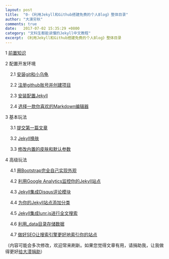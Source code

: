 ```yaml
---
layout: post
title:  "0-《利用Jekyll和Github搭建免费的个人Blog》整体目录"
author: "大漠穷秋"
comments: true
date:   2017-07-02 15:35:29 +0800
category: "文科生都能读懂的Jekyll中文教程"
excerpt: 《利用Jekyll和Github搭建免费的个人Blog》整体目录
---
```


1 <a href="http://ChangfengHu.github.io/%E6%96%87%E7%A7%91%E7%94%9F%E9%83%BD%E8%83%BD%E8%AF%BB%E6%87%82%E7%9A%84jekyll%E4%B8%AD%E6%96%87%E6%95%99%E7%A8%8B/2017/07/02/%E5%88%A9%E7%94%A8github%E5%92%8Cjekyll%E6%90%AD%E5%BB%BA%E4%B8%AA%E4%BA%BABlog-2.html">前置知识</a>

2 配置开发环境

&nbsp;&nbsp;&nbsp;&nbsp;2.1 <a href="http://ChangfengHu.github.io/%E6%96%87%E7%A7%91%E7%94%9F%E9%83%BD%E8%83%BD%E8%AF%BB%E6%87%82%E7%9A%84jekyll%E4%B8%AD%E6%96%87%E6%95%99%E7%A8%8B/2017/07/03/%E5%88%A9%E7%94%A8github%E5%92%8Cjekyll%E6%90%AD%E5%BB%BA%E4%B8%AA%E4%BA%BABlog-3.html">安装git和小乌龟</a>

&nbsp;&nbsp;&nbsp;&nbsp;2.2 <a href="http://ChangfengHu.github.io/%E6%96%87%E7%A7%91%E7%94%9F%E9%83%BD%E8%83%BD%E8%AF%BB%E6%87%82%E7%9A%84jekyll%E4%B8%AD%E6%96%87%E6%95%99%E7%A8%8B/2017/07/03/%E5%88%A9%E7%94%A8github%E5%92%8Cjekyll%E6%90%AD%E5%BB%BA%E4%B8%AA%E4%BA%BABlog-4.html">注册github账号并创建项目</a>

&nbsp;&nbsp;&nbsp;&nbsp;2.3 <a href="http://ChangfengHu.github.io/%E6%96%87%E7%A7%91%E7%94%9F%E9%83%BD%E8%83%BD%E8%AF%BB%E6%87%82%E7%9A%84jekyll%E4%B8%AD%E6%96%87%E6%95%99%E7%A8%8B/2017/07/03/%E5%88%A9%E7%94%A8github%E5%92%8Cjekyll%E6%90%AD%E5%BB%BA%E4%B8%AA%E4%BA%BABlog-5.html">安装配置Jekyll</a>

&nbsp;&nbsp;&nbsp;&nbsp;2.4 <a href="http://ChangfengHu.github.io/%E6%96%87%E7%A7%91%E7%94%9F%E9%83%BD%E8%83%BD%E8%AF%BB%E6%87%82%E7%9A%84jekyll%E4%B8%AD%E6%96%87%E6%95%99%E7%A8%8B/2017/07/04/%E5%88%A9%E7%94%A8github%E5%92%8Cjekyll%E6%90%AD%E5%BB%BA%E4%B8%AA%E4%BA%BABlog-6.html">选择一款你喜欢的Markdown编辑器</a>

3 基本玩法

&nbsp;&nbsp;&nbsp;&nbsp;3.1 <a href="http://ChangfengHu.github.io/%E6%96%87%E7%A7%91%E7%94%9F%E9%83%BD%E8%83%BD%E8%AF%BB%E6%87%82%E7%9A%84jekyll%E4%B8%AD%E6%96%87%E6%95%99%E7%A8%8B/2017/07/04/%E5%88%A9%E7%94%A8github%E5%92%8Cjekyll%E6%90%AD%E5%BB%BA%E4%B8%AA%E4%BA%BABlog-7.html">提交第一篇文章</a>

&nbsp;&nbsp;&nbsp;&nbsp;3.2 <a href="http://ChangfengHu.github.io/%E6%96%87%E7%A7%91%E7%94%9F%E9%83%BD%E8%83%BD%E8%AF%BB%E6%87%82%E7%9A%84jekyll%E4%B8%AD%E6%96%87%E6%95%99%E7%A8%8B/2017/07/04/%E5%88%A9%E7%94%A8github%E5%92%8Cjekyll%E6%90%AD%E5%BB%BA%E4%B8%AA%E4%BA%BABlog-8.html">Jekyll换肤</a>

&nbsp;&nbsp;&nbsp;&nbsp;3.3 <a href="http://ChangfengHu.github.io/%E6%96%87%E7%A7%91%E7%94%9F%E9%83%BD%E8%83%BD%E8%AF%BB%E6%87%82%E7%9A%84jekyll%E4%B8%AD%E6%96%87%E6%95%99%E7%A8%8B/2017/07/05/%E5%88%A9%E7%94%A8github%E5%92%8Cjekyll%E6%90%AD%E5%BB%BA%E4%B8%AA%E4%BA%BABlog-9.html">修改内置的皮肤和默认参数</a>

4 高级玩法

&nbsp;&nbsp;&nbsp;&nbsp;4.1 <a href="http://ChangfengHu.github.io/%E6%96%87%E7%A7%91%E7%94%9F%E9%83%BD%E8%83%BD%E8%AF%BB%E6%87%82%E7%9A%84jekyll%E4%B8%AD%E6%96%87%E6%95%99%E7%A8%8B/2017/07/06/%E5%88%A9%E7%94%A8github%E5%92%8Cjekyll%E6%90%AD%E5%BB%BA%E4%B8%AA%E4%BA%BABlog-10.html">用Bootstrap完全自己实现外观</a>

&nbsp;&nbsp;&nbsp;&nbsp;4.2 <a href="http://ChangfengHu.github.io/%E6%96%87%E7%A7%91%E7%94%9F%E9%83%BD%E8%83%BD%E8%AF%BB%E6%87%82%E7%9A%84jekyll%E4%B8%AD%E6%96%87%E6%95%99%E7%A8%8B/2017/07/06/%E5%88%A9%E7%94%A8github%E5%92%8Cjekyll%E6%90%AD%E5%BB%BA%E4%B8%AA%E4%BA%BABlog-11.html">利用Google Analytics监控你的Jekyll站点</a>

&nbsp;&nbsp;&nbsp;&nbsp;4.3 <a href="http://ChangfengHu.github.io/%E6%96%87%E7%A7%91%E7%94%9F%E9%83%BD%E8%83%BD%E8%AF%BB%E6%87%82%E7%9A%84jekyll%E4%B8%AD%E6%96%87%E6%95%99%E7%A8%8B/2017/07/07/%E5%88%A9%E7%94%A8github%E5%92%8Cjekyll%E6%90%AD%E5%BB%BA%E4%B8%AA%E4%BA%BABlog-12.html">Jekyll集成Disqus评论模块</a>

&nbsp;&nbsp;&nbsp;&nbsp;4.4 <a href="http://ChangfengHu.github.io/%E6%96%87%E7%A7%91%E7%94%9F%E9%83%BD%E8%83%BD%E8%AF%BB%E6%87%82%E7%9A%84jekyll%E4%B8%AD%E6%96%87%E6%95%99%E7%A8%8B/2017/07/07/%E5%88%A9%E7%94%A8github%E5%92%8Cjekyll%E6%90%AD%E5%BB%BA%E4%B8%AA%E4%BA%BABlog-13.html">为你的Jekyll站点添加分类</a>

&nbsp;&nbsp;&nbsp;&nbsp;4.5 <a href="http://ChangfengHu.github.io/%E6%96%87%E7%A7%91%E7%94%9F%E9%83%BD%E8%83%BD%E8%AF%BB%E6%87%82%E7%9A%84jekyll%E4%B8%AD%E6%96%87%E6%95%99%E7%A8%8B/2017/07/08/%E5%88%A9%E7%94%A8github%E5%92%8Cjekyll%E6%90%AD%E5%BB%BA%E4%B8%AA%E4%BA%BABlog-14.html">Jekyll集成lunr.js进行全文搜索</a>

&nbsp;&nbsp;&nbsp;&nbsp;4.6 <a href="http://ChangfengHu.github.io/%E6%96%87%E7%A7%91%E7%94%9F%E9%83%BD%E8%83%BD%E8%AF%BB%E6%87%82%E7%9A%84jekyll%E4%B8%AD%E6%96%87%E6%95%99%E7%A8%8B/2017/07/08/%E5%88%A9%E7%94%A8github%E5%92%8Cjekyll%E6%90%AD%E5%BB%BA%E4%B8%AA%E4%BA%BABlog-15.html">利用_data目录存储数据</a>

&nbsp;&nbsp;&nbsp;&nbsp;4.7 <a href="http://ChangfengHu.github.io/%E6%96%87%E7%A7%91%E7%94%9F%E9%83%BD%E8%83%BD%E8%AF%BB%E6%87%82%E7%9A%84jekyll%E4%B8%AD%E6%96%87%E6%95%99%E7%A8%8B/2017/07/08/%E5%88%A9%E7%94%A8github%E5%92%8Cjekyll%E6%90%AD%E5%BB%BA%E4%B8%AA%E4%BA%BABlog-16.html">做好SEO让搜索引擎更好地索引你的站点</a>

（内容可能会多次修改，欢迎常来刷新。如果您觉得文章有用，请捐助我，让我做得更好<a href="http://ChangfengHu.github.io/donate/index.html">给大漠捐助</a>）